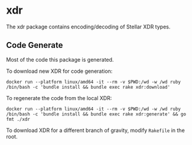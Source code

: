 # xdr

The xdr package contains encoding/decoding of Stellar XDR types.

## Code Generate

Most of the code this package is generated.

To download new XDR for code generation:

```
docker run --platform linux/amd64 -it --rm -v $PWD:/wd -w /wd ruby /bin/bash -c 'bundle install && bundle exec rake xdr:download'
```

To regenerate the code from the local XDR:

```
docker run --platform linux/amd64 -it --rm -v $PWD:/wd -w /wd ruby /bin/bash -c 'bundle install && bundle exec rake xdr:generate' && go fmt ./xdr
```

To download XDR for a different branch of gravity, modify `Rakefile` in the root.
